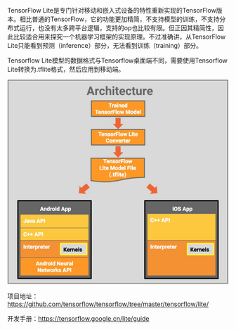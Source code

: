TensorFlow Lite是专门针对移动和嵌入式设备的特性重新实现的TensorFlow版本。相比普通的TensorFlow，它的功能更加精简，不支持模型的训练，不支持分布式运行，也没有太多跨平台逻辑，支持的op也比较有限。但正因其精简性，因此比较适合用来探究一个机器学习框架的实现原理。不过准确讲，从TensorFlow Lite只能看到预测（inference）部分，无法看到训练（training）部分。



Tensorflow Lite模型的数据格式与Tensorflow桌面端不同，需要使用Tensorflow Lite转换为.tflite格式，然后应用到移动端。

![](./images/TensorFlowLite.png)





项目地址：https://github.com/tensorflow/tensorflow/tree/master/tensorflow/lite/

开发手册：https://tensorflow.google.cn/lite/guide





